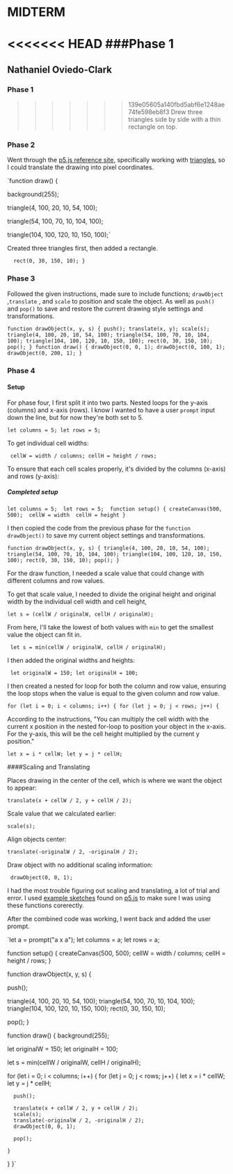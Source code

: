 # MIDTERM
<<<<<<< HEAD
###Phase 1 
=======
## Nathaniel Oviedo-Clark
### Phase 1 
>>>>>>> 139e05605a140fbd5abf6e1248ae74fe598eb8f3
Drew three triangles side by side with a thin rectangle on top.

### Phase 2
Went through the [p5.js reference site](https://p5js.org/reference/), specifically working with [triangles](https://p5js.org/reference/p5/triangle/),
so I could translate the drawing into pixel coordinates.

`function draw() {
	
  background(255);
  
  triangle(4, 100, 20, 10, 54, 100);
  
  triangle(54, 100, 70, 10, 104, 100);
  
  triangle(104, 100, 120, 10, 150, 100);`
  
Created three triangles first, then added a rectangle.

`  rect(0, 30, 150, 10);
}`

### Phase 3
Followed the given instructions, made sure to include functions; `drawObject` ,`translate` , and `scale` to position and scale the object. 
As well as `push()` and `pop()` to save and restore the current drawing style settings and transformations.  

`function drawObject(x, y, s) {
  push();
  translate(x, y);
  scale(s);
  triangle(4, 100, 20, 10, 54, 100);
  triangle(54, 100, 70, 10, 104, 100);
  triangle(104, 100, 120, 10, 150, 100);
  rect(0, 30, 150, 10);
  pop();
}
function draw() {
  drawObject(0, 0, 1);
  drawObject(0, 100, 1);
  drawObject(0, 200, 1);
}`

### Phase 4

#### Setup
For phase four, I first split it into two parts.  Nested loops for the y-axis (columns) and x-axis (rows).  I know I wanted to have a user `prompt` input 
down the line, but for now they're both set to 5.  

`let columns = 5;
let rows = 5;`


To get individual cell widths:

 ` cellW = width / columns;
  cellH = height / rows;`

To ensure that each cell scales properly, it's divided by the columns (x-axis) and rows (y-axis):


##### Completed setup

`let columns = 5; 
let rows = 5; 
function setup() {
  createCanvas(500, 500); 
  cellW = width 
  cellH = height
}
`

I then copied the code from the previous phase for the `function drawObject()` to save my current object settings and transformations.

`function drawObject(x, y, s) {
  triangle(4, 100, 20, 10, 54, 100);
  triangle(54, 100, 70, 10, 104, 100);
  triangle(104, 100, 120, 10, 150, 100);
  rect(0, 30, 150, 10);
  pop();
}`


For the draw function, I needed a scale value that could change with different columns and row values.

To get that scale value, I needed to divide the original height and original width by the individual cell width and cell height,

`let s = (cellW / originalW, cellH / originalH);`

From here, I'll take the lowest of both values with `min` to get the smallest value the object can fit in. 
 
` let s = min(cellW / originalW, cellH / originalH);`

I then added the original widths and heights:

`
  let originalW = 150;
  let originalH = 100;`


I then created a nested for loop for both the column and row value, ensuring the loop stops when the value is equal to the given column and row value.

`for (let i = 0; i < columns; i++) {
    for (let j = 0; j < rows; j++) {`  

According to the instructions, "You can multiply the cell width with the current x position in the nested for-loop to position your object in the x-axis. For the y-axis, this will be the cell height multiplied by the current y position."

`let x = i * cellW;
 let y = j * cellH;`
 
####Scaling and Translating
 
 
Places drawing in the center of the cell, which is where we want the object to appear:
 
 `translate(x + cellW / 2, y + cellH / 2);`
 
 Scale value that we calculated earlier:
 
 `scale(s);`
 
 Align objects center:
 
 `translate(-originalW / 2, -originalH / 2);`
 
Draw object with no additional scaling information:

` drawObject(0, 0, 1);` 

I had the most trouble figuring out scaling and translating, a lot of trial and error. 
I used [example sketches](https://editor.p5js.org/p5/sketches) found on 
[p5.js](https://p5js.org/reference/) to make sure I was using these functions corerectly. 

After the combined code was working, I went back and added the user prompt.



`let a = prompt("a x a");
let columns = a;
let rows = a;

function setup() {
  createCanvas(500, 500);
  cellW = width / columns;
  cellH = height / rows;
}

function drawObject(x, y, s) {
  
  push();
  
  triangle(4, 100, 20, 10, 54, 100);
  triangle(54, 100, 70, 10, 104, 100);
  triangle(104, 100, 120, 10, 150, 100);
  rect(0, 30, 150, 10);

  pop();
}

function draw() {
  background(255);

  let originalW = 150;
  let originalH = 100;

  let s = min(cellW / originalW, cellH / originalH);

  for (let i = 0; i < columns; i++) {
    for (let j = 0; j < rows; j++) {
      let x = i * cellW;
      let y = j * cellH;

      push();
      
      translate(x + cellW / 2, y + cellH / 2);
      scale(s);
      translate(-originalW / 2, -originalH / 2);
      drawObject(0, 0, 1);
      
      pop();
      
    }
  }
}`


